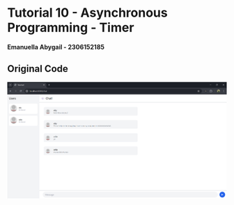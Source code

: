 # Tutorial 10 - Asynchronous Programming - Timer
**Emanuella Abygail - 2306152185**

## Original Code
![alt text](img/image.png)